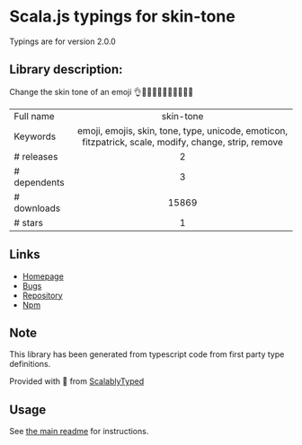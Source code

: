 
# Scala.js typings for skin-tone

Typings are for version 2.0.0

## Library description:
Change the skin tone of an emoji 👌👌🏻👌🏼👌🏽👌🏾👌🏿

|                    |                 |
| ------------------ | :-------------: |
| Full name          | skin-tone |
| Keywords           | emoji, emojis, skin, tone, type, unicode, emoticon, fitzpatrick, scale, modify, change, strip, remove |
| # releases         | 2 |
| # dependents       | 3 |
| # downloads        | 15869 |
| # stars            | 1 |

## Links
- [Homepage](https://github.com/sindresorhus/skin-tone#readme)
- [Bugs](https://github.com/sindresorhus/skin-tone/issues)
- [Repository](https://github.com/sindresorhus/skin-tone)
- [Npm](https://www.npmjs.com/package/skin-tone)
    


## Note
This library has been generated from typescript code from first party type definitions.

Provided with :purple_heart: from [ScalablyTyped](https://github.com/oyvindberg/ScalablyTyped)

## Usage
See [the main readme](../../readme.md) for instructions.


